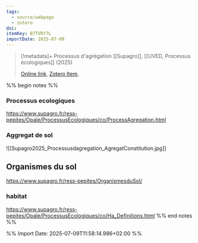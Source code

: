```yaml
---
tags:
  - source/webpage
  - zotero
doi: 
itemKey: B7TVRY7L
importDate: 2025-07-09
---
```

>[!metadata]+
> Processus d'agrégation
> [[Supagro]], 
> [[UVED, Processus écologiques]] (2025)
> 
> [Online link](https://www.supagro.fr/ress-pepites/Opale/ProcessusEcologiques/co/ProcessAgregation.html), [Zotero Item](zotero://select/library/items/B7TVRY7L),

%% begin notes %%
### Processus ecologiques
https://www.supagro.fr/ress-pepites/Opale/ProcessusEcologiques/co/ProcessAgregation.html

### Aggregat de sol
![[Supagro2025_Processusdagregation_AgregatConstitution.jpg]]

## Organismes du sol
https://www.supagro.fr/ress-pepites/OrganismesduSol/

### habitat
https://www.supagro.fr/ress-pepites/Opale/ProcessusEcologiques/co/Ha_Definitions.html
%% end notes %%

%% Import Date: 2025-07-09T11:58:14.986+02:00 %%
